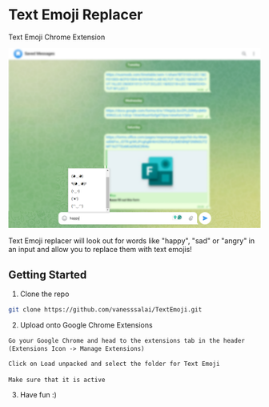 # Text Emoji Replacer

Text Emoji Chrome Extension

![sample](/public/example.png)

Text Emoji replacer will look out for words like "happy", "sad" or "angry" in an input and allow you to replace them with text emojis!

## Getting Started
1. Clone the repo
``` bash
git clone https://github.com/vanesssalai/TextEmoji.git
```
2. Upload onto Google Chrome Extensions
```
Go your Google Chrome and head to the extensions tab in the header (Extensions Icon -> Manage Extensions)
```
```
Click on Load unpacked and select the folder for Text Emoji

Make sure that it is active
```
3. Have fun :)